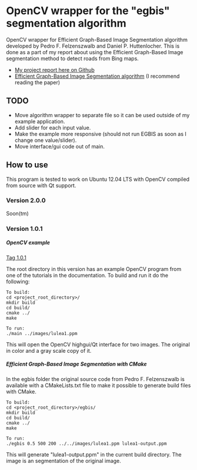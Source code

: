 OpenCV wrapper for the "egbis" segmentation algorithm
=====================================================
OpenCV wrapper for Efficient Graph-Based Image Segmentation algorithm developed
by Pedro F. Felzenszwalb and Daniel P. Huttenlocher. This is done as a part of my report about using the Efficient
Graph-Based Image segmentation method to detect roads from Bing maps.

* [My project report here on
  Github](https://github.com/christofferholmstedt/maa507-report-mathematics-behind-internet)
* [Efficient Graph-Based Image Segmentation
  algorithm](http://cs.brown.edu/~pff/segment/) (I recommend reading the paper)

TODO
----
* Move algorithm wrapper to separate file so it can be used outside of my
  example application.
* Add slider for each input value.
* Make the example more responsive (should not run EGBIS as soon as I
  change one value/slider).
* Move interface/gui code out of main.

How to use
----------
This program is tested to work on Ubuntu 12.04 LTS with OpenCV compiled from
source with Qt support.

### Version 2.0.0
Soon(tm)

### Version 1.0.1
##### OpenCV example
[Tag
1.0.1](https://github.com/christofferholmstedt/opencv-wrapper-egbis/tree/1.0.1)

The root directory in this version has an example OpenCV program from one of
the tutorials in the documentation. To build and run it do the following:

    To build:
    cd <project_root_directory>/
    mkdir build
    cd build/
    cmake ../
    make

    To run:
    ./main ../images/lulea1.ppm

This will open the OpenCV highgui/Qt interface for two images. The original
in color and a gray scale copy of it.

##### Efficient Graph-Based Image Segmentation with CMake
In the egbis folder the original source code from Pedro F. Felzenszwalb is
available with a CMakeLists.txt file to make it possible to generate build
files with CMake.

    To build:
    cd <project_root_directory>/egbis/
    mkdir build
    cd build/
    cmake ../
    make

    To run:
    ./egbis 0.5 500 200 ../../images/lulea1.ppm lulea1-output.ppm

This will generate "lulea1-output.ppm" in the current build directory. The
image is an segmentation of the original image.
